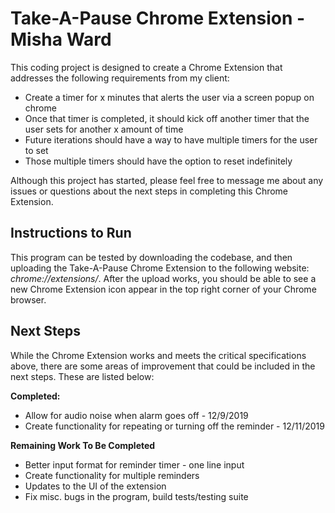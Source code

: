 # Take-A-Pause Chrome Extension - Misha Ward
This coding project is designed to create a Chrome Extension that addresses the following requirements from my client:

*  Create a timer for x minutes that alerts the user via a screen popup on chrome
*  Once that timer is completed, it should kick off another timer that the user sets for another x amount of time
*  Future iterations should have a way to have multiple timers for the user to set
*  Those multiple timers should have the option to reset indefinitely

Although this project has started, please feel free to message me about any issues or questions about the next steps in completing this Chrome Extension.

## Instructions to Run
This program can be tested by downloading the codebase, and then uploading the Take-A-Pause Chrome Extension to the following website: *chrome://extensions/*. After the upload works, you should be able to see a new Chrome Extension icon appear in the top right corner of your Chrome browser.

## Next Steps
While the Chrome Extension works and meets the critical specifications above, there are some areas of improvement that could be included in the next steps. These are listed below:

**Completed:**
* Allow for audio noise when alarm goes off  -  12/9/2019
* Create functionality for repeating or turning off the reminder  -  12/11/2019

**Remaining Work To Be Completed**
* Better input format for reminder timer - one line input
* Create functionality for multiple reminders
* Updates to the UI of the extension
* Fix misc. bugs in the program, build tests/testing suite
